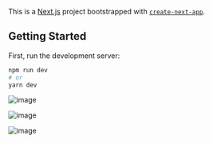 This is a [Next.js](https://nextjs.org/) project bootstrapped with [`create-next-app`](https://github.com/vercel/next.js/tree/canary/packages/create-next-app).

## Getting Started

First, run the development server:

```bash
npm run dev
# or
yarn dev
```

![image](https://user-images.githubusercontent.com/86415401/180662831-2c8878c9-f598-43e1-9fbb-aa7c24159105.png)


![image](https://user-images.githubusercontent.com/86415401/180662905-8b36d526-3e5d-4bdb-a178-31512eb8ac90.png)


![image](https://user-images.githubusercontent.com/86415401/180662940-a082185f-095c-4b1c-a91b-5e85477cbf5a.png)
